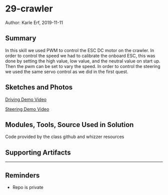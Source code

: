 #  29-crawler

Author: Karle Erf, 2019-11-11

## Summary
In this skill we used PWM to control the ESC DC motor on the crawler. In order to control the speed we had to calibrate the onboard ESC, this was done by setting  the high value, low value, and the neutral value on start up. Then the pwm can be set to vary the speed. In order to control the steering we used the same servo control as we did in the first quest.


## Sketches and Photos
[Driving Demo Video](https://drive.google.com/file/d/1e2uPag0DZyk5P6Yiog2HOa0T-YZvgqzb/view?usp=sharing)

[Steering Demo Video](https://drive.google.com/file/d/1x2JNKI4cBe8rhnebWDS1H4vXD_wee_lp/view?usp=sharing)


## Modules, Tools, Source Used in Solution

Code provided by the class github and whizzer resources

## Supporting Artifacts


-----

## Reminders
- Repo is private
